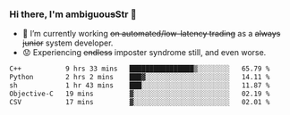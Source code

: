 ### Hi there, I'm ambiguou~~s~~Str 👋

<!--
**ambiguoustexture/ambiguoustexture** is a ✨ _special_ ✨ repository because its `README.md` (this file) appears on your GitHub profile.

Here are some ideas to get you started:
-->
- 🔭 I’m currently working ~~on automated/low-latency trading~~ as a ~~always junior~~ system developer.
- :worried: Experiencing ~~endless~~ imposter syndrome still, and even worse.

<!--START_SECTION:waka-->

```txt
C++           9 hrs 33 mins   ████████████████▒░░░░░░░░   65.79 %
Python        2 hrs 2 mins    ███▓░░░░░░░░░░░░░░░░░░░░░   14.11 %
sh            1 hr 43 mins    ███░░░░░░░░░░░░░░░░░░░░░░   11.87 %
Objective-C   19 mins         ▓░░░░░░░░░░░░░░░░░░░░░░░░   02.19 %
CSV           17 mins         ▓░░░░░░░░░░░░░░░░░░░░░░░░   02.01 %
```

<!--END_SECTION:waka-->
